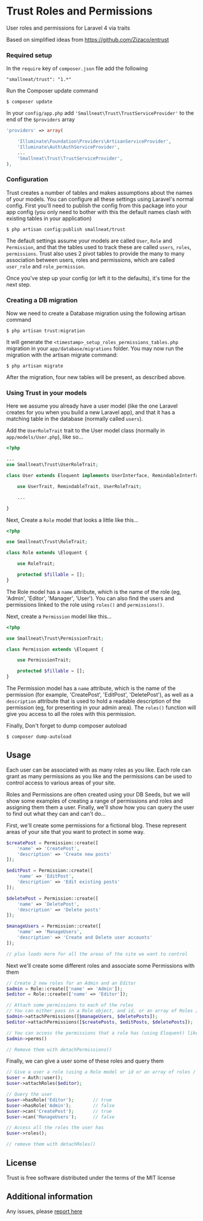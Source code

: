 Trust Roles and Permissions
===========================

User roles and permissions for Laravel 4 via traits

Based on simplified ideas from https://github.com/Zizaco/entrust



### Required setup

In the `require` key of `composer.json` file add the following

    "smallneat/trust": "1.*"

Run the Composer update command

    $ composer update

In your `config/app.php` add `'Smallneat\Trust\TrustServiceProvider'` to the end of the `$providers` array

```php
'providers' => array(

    'Illuminate\Foundation\Providers\ArtisanServiceProvider',
    'Illuminate\Auth\AuthServiceProvider',
    ...
    'Smallneat\Trust\TrustServiceProvider',
),
```


### Configuration

Trust creates a number of tables and makes assumptions about the names of your models. You can configure all these
settings using Laravel's normal config. First you'll need to publish the config from this package into your app config
(you only need to bother with this the default names clash with existing tables in your application)

    $ php artisan config:publish smallneat/trust

The default settings assume your models are called `User`, `Role` and `Permission`, and that the tables used to track these
are called `users`, `roles`, `permissions`. Trust also uses 2 pivot tables to provide the many to many association between
users, roles and permissions, which are called `user_role` and `role_permission`.

Once you've step up your config (or left it to the defaults), it's time for the next step.

### Creating a DB migration

Now we need to create a Database migration using the following artisan command

    $ php artisan trust:migration

It will generate the `<timestamp>_setup_roles_permissions_tables.php` migration in your `app/database/migrations` folder.
You may now run the migration with the artisan migrate command:

    $ php artisan migrate

After the migration, four new tables will be present, as described above.


### Using Trust in your models

Here we assume you already have a user model (like the one Laravel creates for you when you build a new Laravel app),
and that it has a matching table in the database (normally called `users`).

Add the `UserRoleTrait` trait to the User model class (normally in `app/models/User.php`), like so...


```php
<?php

...
use Smallneat\Trust\UserRoleTrait;

class User extends Eloquent implements UserInterface, RemindableInterface {

	use UserTrait, RemindableTrait, UserRoleTrait;

    ...

}
```

Next, Create a `Role` model that looks a little like this...

```php
<?php

use Smallneat\Trust\RoleTrait;

class Role extends \Eloquent {

    use RoleTrait;

	protected $fillable = [];
}
```

The Role model has a `name` attribute, which is the name of the role (eg, 'Admin', 'Editor', 'Manager', 'User').
You can also find the users and permissions linked to the role using `roles()` and `permissions()`.


Next, create a `Permission` model like this...


```php
<?php

use Smallneat\Trust\PermissionTrait;

class Permission extends \Eloquent {

    use PermissionTrait;

	protected $fillable = [];
}
```

The Permission model has a `name` attribute, which is the name of the permission (for example, 'CreatePost', 'EditPost',
'DeletePost'), as well as a `description` attribute that is used to hold a readable description of the permission
(eg, for presenting in your admin area). The `roles()` function will give you access to all the roles with this permission.

Finally, Don't forget to dump composer autoload

    $ composer dump-autoload



## Usage

Each user can be associated with as many roles as you like. Each role can grant as many permissions as you like and
the permissions can be used to control access to various areas of your site.

Roles and Permissions are often created using your DB Seeds, but we will show some examples of creating a range of
permissions and roles and assigning them them a user. Finally, we'll show how you can query the user to find out
what they can and can't do...

First, we'll create some permissions for a fictional blog. These represent areas of your site that you want to protect in some way.

```php
$createPost = Permission::create([
    'name' => 'CreatePost',
    'description' => 'Create new posts'
]);

$editPost = Permission::create([
    'name' => 'EditPost',
    'description' => 'Edit existing posts'
]);

$deletePost = Permission::create([
    'name' => 'DeletePost',
    'description' => 'Delete posts'
]);

$manageUsers = Permission::create([
    'name' => 'ManageUsers',
    'description' => 'Create and Delete user accounts'
]);

// plus loads more for all the areas of the site we want to control
```

Next we'll create some different roles and associate some Permissions with them

```php
// Create 2 new roles for an Admin and an Editor
$admin = Role::create(['name' => 'Admin']);
$editor = Role::create(['name' => 'Editor']);

// Attach some permissions to each of the roles
// You can either pass in a Role object, and id, or an array of Roles / id's
$admin->attachPermissions([$manageUsers, $deletePosts]);
$editor->attachPermissions([$createPosts, $editPosts, $deletePosts]);

// You can access the permissions that a role has (using Eloquent) like so...
$admin->perms()

// Remove them with detachPermissions()
```

Finally, we can give a user some of these roles and query them

```php
// Give a user a role (using a Role model or id or an array of roles / id's)
$user = Auth::user();
$user->attachRoles($editor);

// Query the user
$user->hasRole('Editor');       // true
$user->hasRole('Admin');        // false
$user->can('CreatePost');       // true
$user->can('ManageUsers');      // false

// Access all the roles the user has
$user->roles();

// remove them with detachRoles()
```

## License

Trust is free software distributed under the terms of the MIT license

## Additional information

Any issues, please [report here](https://github.com/smallneat/trust/issues)
